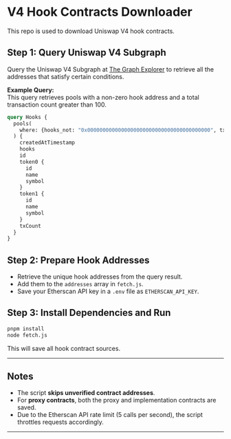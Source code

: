 # V4 Hook Contracts Downloader

This repo is used to download Uniswap V4 hook contracts.

## Step 1: Query Uniswap V4 Subgraph

Query the Uniswap V4 Subgraph at [The Graph Explorer](https://thegraph.com/explorer/subgraphs/DiYPVdygkfjDWhbxGSqAQxwBKmfKnkWQojqeM2rkLb3G?view=Query) to retrieve all the addresses that satisfy certain conditions.

**Example Query:**  
This query retrieves pools with a non-zero hook address and a total transaction count greater than 100.

```graphql
query Hooks {
  pools(
    where: {hooks_not: "0x0000000000000000000000000000000000000000", txCount_gt: "100"}
  ) {
    createdAtTimestamp
    hooks
    id
    token0 {
      id
      name
      symbol
    }
    token1 {
      id
      name
      symbol
    }
    txCount
  }
}
```

## Step 2: Prepare Hook Addresses

- Retrieve the unique hook addresses from the query result.
- Add them to the `addresses` array in `fetch.js`.
- Save your Etherscan API key in a `.env` file as `ETHERSCAN_API_KEY`.

## Step 3: Install Dependencies and Run

```bash
pnpm install
node fetch.js
```

This will save all hook contract sources.

---

## Notes

- The script **skips unverified contract addresses**.
- For **proxy contracts**, both the proxy and implementation contracts are saved.
- Due to the Etherscan API rate limit (5 calls per second), the script throttles requests accordingly.

---